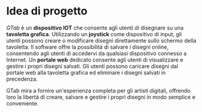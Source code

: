# Idea di progetto

*GTab* è un **dispositivo IOT** che consente agli utenti di disegnare su una **tavoletta grafica**. Utilizzando un **joystick** come dispositivo di input, gli utenti possono creare o modificare disegni direttamente sullo schermo della tavoletta.
Il software offre la possibilità di salvare i disegni online, consentendo agli utenti di accedervi da qualsiasi dispositivo connesso a Internet. 
Un **portale web** dedicato consente agli utenti di visualizzare e gestire i propri disegni salvati. 
Gli utenti possono caricare disegni dal portale web alla tavoletta grafica ed eliminare i disegni salvati in precedenza.

GTab mira a fornire un'esperienza completa per gli artisti digitali, offrendo loro la libertà di creare, salvare e gestire i propri disegni in modo semplice e conveniente.
